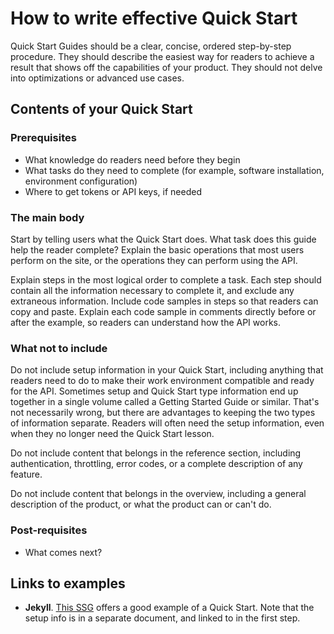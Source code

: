 # How to write effective Quick Start

Quick Start Guides should be a clear, concise, ordered step-by-step procedure.
They should describe the easiest way for readers to achieve a result that shows off the capabilities of your product.
They should not delve into optimizations or advanced use cases.

## Contents of your Quick Start

### Prerequisites

* What knowledge do readers need before they begin
* What tasks do they need to complete (for example, software installation, environment configuration)
* Where to get tokens or API keys, if needed

### The main body

Start by telling users what the Quick Start does. What task does this guide help the reader complete?
Explain the basic operations that most users perform on the site, or the operations they can perform using the API.

Explain steps in the most logical order to complete a task. Each step should contain all the information necessary to complete it, and exclude any extraneous information. Include code samples in steps so that readers can copy and paste. Explain each code sample in comments directly before or after the example, so readers can understand how the API works.

### What not to include

Do not include setup information in your Quick Start, including anything that readers need to do to make their work environment compatible and ready for the API. Sometimes setup and Quick Start type information end up together in a single volume called a Getting Started Guide or similar. That's not necessarily wrong, but there are advantages to keeping the two types of information separate. Readers will often need the setup information, even when they no longer need the Quick Start lesson.

Do not include content that belongs in the reference section, including authentication, throttling, error codes, or a complete description of any feature.

Do not include content that belongs in the overview, including a general description of the product, or what the product can or can't do.

### Post-requisites

* What comes next?

## Links to examples

* **Jekyll**. [This SSG](https://jekyllrb.com/docs/) offers a good example of a Quick Start. Note that the setup info is in a separate document, and linked to in the first step.